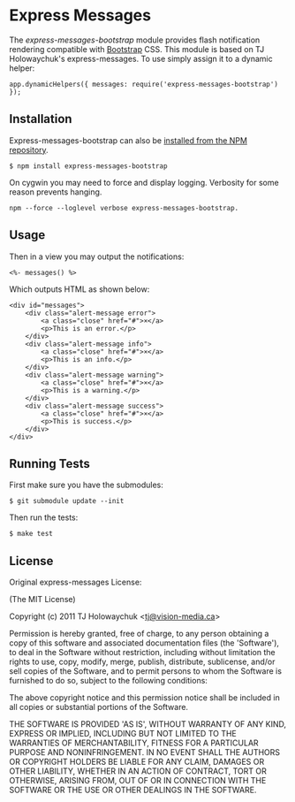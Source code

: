 # Express Messages
      
The _express-messages-bootstrap_ module provides flash notification rendering compatible with [Bootstrap](http://twitter.github.com/bootstrap/) CSS. This module is based on TJ Holowaychuk's express-messages. To use simply assign it to a dynamic helper:

    app.dynamicHelpers({ messages: require('express-messages-bootstrap') });

## Installation

Express-messages-bootstrap can also be [installed from the NPM repository](http://search.npmjs.org/#/express-messages-bootstrap).

    $ npm install express-messages-bootstrap

On cygwin you may need to force and display logging. Verbosity for some reason prevents hanging.

    npm --force --loglevel verbose express-messages-bootstrap.

## Usage

Then in a view you may output the notifications:

    <%- messages() %>

Which outputs HTML as shown below:

    <div id="messages">
        <div class="alert-message error">
            <a class="close" href="#">×</a>
            <p>This is an error.</p>
        </div>
        <div class="alert-message info">
            <a class="close" href="#">×</a>
            <p>This is an info.</p>
        </div>
        <div class="alert-message warning">
            <a class="close" href="#">×</a>
            <p>This is a warning.</p>
        </div>
        <div class="alert-message success">
            <a class="close" href="#">×</a>
            <p>This is success.</p>
        </div>
    </div>

## Running Tests

First make sure you have the submodules:

    $ git submodule update --init

Then run the tests:

    $ make test

## License 

Original express-messages License:

(The MIT License)

Copyright (c) 2011 TJ Holowaychuk &lt;tj@vision-media.ca&gt;

Permission is hereby granted, free of charge, to any person obtaining
a copy of this software and associated documentation files (the
'Software'), to deal in the Software without restriction, including
without limitation the rights to use, copy, modify, merge, publish,
distribute, sublicense, and/or sell copies of the Software, and to
permit persons to whom the Software is furnished to do so, subject to
the following conditions:

The above copyright notice and this permission notice shall be
included in all copies or substantial portions of the Software.

THE SOFTWARE IS PROVIDED 'AS IS', WITHOUT WARRANTY OF ANY KIND,
EXPRESS OR IMPLIED, INCLUDING BUT NOT LIMITED TO THE WARRANTIES OF
MERCHANTABILITY, FITNESS FOR A PARTICULAR PURPOSE AND NONINFRINGEMENT.
IN NO EVENT SHALL THE AUTHORS OR COPYRIGHT HOLDERS BE LIABLE FOR ANY
CLAIM, DAMAGES OR OTHER LIABILITY, WHETHER IN AN ACTION OF CONTRACT,
TORT OR OTHERWISE, ARISING FROM, OUT OF OR IN CONNECTION WITH THE
SOFTWARE OR THE USE OR OTHER DEALINGS IN THE SOFTWARE.
